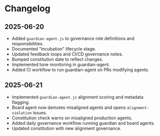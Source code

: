 # Changelog

## 2025-06-20
- Added `guardian-agent.js` to governance role definitions and responsibilities.
- Documented "incubation" lifecycle stage.
- Updated feedback loops and CI/CD governance notes.
- Bumped constitution date to reflect changes.
- Implemented tone monitoring in guardian-agent.
- Added CI workflow to run guardian-agent on PRs modifying agents.

## 2025-06-21
- Implemented `guardian-agent.js` alignment scoring and metadata flagging.
- Board agent now demotes misaligned agents and opens `alignment-violation` issues.
- Constitution check warns on misaligned production agents.
- Added daily governance workflow running guardian and board agents.
- Updated constitution with new alignment governance.

